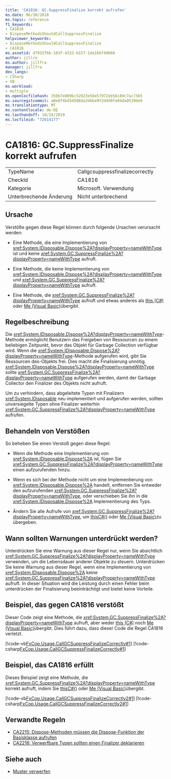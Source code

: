 ```yaml
---
title: 'CA1816: GC.SuppressFinalize korrekt aufrufen'
ms.date: 06/30/2018
ms.topic: reference
f1_keywords:
- CA1816
- DisposeMethodsShouldCallSuppressFinalize
helpviewer_keywords:
- DisposeMethodsShouldCallSuppressFinalize
- CA1816
ms.assetid: 47915fbb-103f-4333-b157-1da16bf49660
author: jillre
ms.author: jillfra
manager: jillfra
dev_langs:
- CSharp
- VB
ms.workload:
- multiple
ms.openlocfilehash: 350b7e809bc52023e58e57972eb56c89c7ac73b5
ms.sourcegitcommit: a8e8f4bd5d508da34bbe9f2d4d9fa94da0539de0
ms.translationtype: MT
ms.contentlocale: de-DE
ms.lasthandoff: 10/19/2019
ms.locfileid: "72614177"
---
```

# <a name="ca1816-call-gcsuppressfinalize-correctly"></a>CA1816: GC.SuppressFinalize korrekt aufrufen

|||
|-|-|
|TypeName|Callgcsuppressfinalizecorrectly|
|CheckId|CA1816|
|Kategorie|Microsoft. Verwendung|
|Unterbrechende Änderung|Nicht unterbrechend|

## <a name="cause"></a>Ursache

Verstöße gegen diese Regel können durch folgende Ursachen verursacht werden:

- Eine Methode, die eine Implementierung von <xref:System.IDisposable.Dispose%2A?displayProperty=nameWithType> ist und keine <xref:System.GC.SuppressFinalize%2A?displayProperty=nameWithType> aufruft.

- Eine Methode, die keine Implementierung von <xref:System.IDisposable.Dispose%2A?displayProperty=nameWithType> und <xref:System.GC.SuppressFinalize%2A?displayProperty=nameWithType> aufruft.

- Eine Methode, die <xref:System.GC.SuppressFinalize%2A?displayProperty=nameWithType> aufruft und etwas anderes als [this (C#)](/dotnet/csharp/language-reference/keywords/this) oder [Me (Visual Basic)](/dotnet/visual-basic/programming-guide/program-structure/me-my-mybase-and-myclass#me)übergibt.

## <a name="rule-description"></a>Regelbeschreibung

Die <xref:System.IDisposable.Dispose%2A?displayProperty=nameWithType>-Methode ermöglicht Benutzern das Freigeben von Ressourcen zu einem beliebigen Zeitpunkt, bevor das Objekt für Garbage Collection verfügbar wird. Wenn die <xref:System.IDisposable.Dispose%2A?displayProperty=nameWithType>-Methode aufgerufen wird, gibt Sie Ressourcen des-Objekts frei. Dies macht die Finalisierung unnötig. <xref:System.IDisposable.Dispose%2A?displayProperty=nameWithType> sollte <xref:System.GC.SuppressFinalize%2A?displayProperty=nameWithType> aufgerufen werden, damit der Garbage Collector den Finalizer des Objekts nicht aufruft.

Um zu verhindern, dass abgeleitete Typen mit Finalizern <xref:System.IDisposable> neu implementiert und aufgerufen werden, sollten unversiegelte Typen ohne Finalizer weiterhin <xref:System.GC.SuppressFinalize%2A?displayProperty=nameWithType> aufrufen.

## <a name="how-to-fix-violations"></a>Behandeln von Verstößen

So beheben Sie einen Verstoß gegen diese Regel:

- Wenn die Methode eine Implementierung von <xref:System.IDisposable.Dispose%2A> ist, fügen Sie <xref:System.GC.SuppressFinalize%2A?displayProperty=nameWithType> einen aufzurufenden hinzu.

- Wenn es sich bei der Methode nicht um eine Implementierung von <xref:System.IDisposable.Dispose%2A> handelt, entfernen Sie entweder den aufzurufenden <xref:System.GC.SuppressFinalize%2A?displayProperty=nameWithType>, oder verschieben Sie ihn in die <xref:System.IDisposable.Dispose%2A> Implementierung des Typs.

- Ändern Sie alle Aufrufe von <xref:System.GC.SuppressFinalize%2A?displayProperty=nameWithType>, um [thisC#()](/dotnet/csharp/language-reference/keywords/this) oder [Me (Visual Basic)](/dotnet/visual-basic/programming-guide/program-structure/me-my-mybase-and-myclass#me)zu übergeben.

## <a name="when-to-suppress-warnings"></a>Wann sollten Warnungen unterdrückt werden?

Unterdrücken Sie eine Warnung aus dieser Regel nur, wenn Sie absichtlich <xref:System.GC.SuppressFinalize%2A?displayProperty=nameWithType> verwenden, um die Lebensdauer anderer Objekte zu steuern. Unterdrücken Sie keine Warnung aus dieser Regel, wenn eine Implementierung von <xref:System.IDisposable.Dispose%2A> keine <xref:System.GC.SuppressFinalize%2A?displayProperty=nameWithType> aufruft. In dieser Situation wird die Leistung durch einen Fehler beim unterdrücken der Finalisierung beeinträchtigt und bietet keine Vorteile.

## <a name="example-that-violates-ca1816"></a>Beispiel, das gegen CA1816 verstößt

Dieser Code zeigt eine Methode, die <xref:System.GC.SuppressFinalize%2A?displayProperty=nameWithType> aufruft, aber weder [this (C#)](/dotnet/csharp/language-reference/keywords/this) noch [Me (Visual Basic)](/dotnet/visual-basic/programming-guide/program-structure/me-my-mybase-and-myclass#me)übergibt. Dies führt dazu, dass dieser Code die Regel CA1816 verletzt.

[!code-vb[FxCop.Usage.CallGCSuppressFinalizeCorrectly#1](../code-quality/codesnippet/VisualBasic/ca1816-call-gc-suppressfinalize-correctly_1.vb)]
[!code-csharp[FxCop.Usage.CallGCSuppressFinalizeCorrectly#1](../code-quality/codesnippet/CSharp/ca1816-call-gc-suppressfinalize-correctly_1.cs)]

## <a name="example-that-satisfies-ca1816"></a>Beispiel, das CA1816 erfüllt

Dieses Beispiel zeigt eine Methode, die <xref:System.GC.SuppressFinalize%2A?displayProperty=nameWithType> korrekt aufruft, indem Sie [thisC#()](/dotnet/csharp/language-reference/keywords/this) oder [Me (Visual Basic)](/dotnet/visual-basic/programming-guide/program-structure/me-my-mybase-and-myclass#me)übergibt.

[!code-vb[FxCop.Usage.CallGCSuppressFinalizeCorrectly2#1](../code-quality/codesnippet/VisualBasic/ca1816-call-gc-suppressfinalize-correctly_2.vb)]
[!code-csharp[FxCop.Usage.CallGCSuppressFinalizeCorrectly2#1](../code-quality/codesnippet/CSharp/ca1816-call-gc-suppressfinalize-correctly_2.cs)]

## <a name="related-rules"></a>Verwandte Regeln

- [CA2215: Dispose-Methoden müssen die Dispose-Funktion der Basisklasse aufrufen](../code-quality/ca2215.md)
- [CA2216: Verwerfbare Typen sollten einen Finalizer deklarieren](../code-quality/ca2216.md)

## <a name="see-also"></a>Siehe auch

- [Muster verwerfen](/dotnet/standard/design-guidelines/dispose-pattern)
